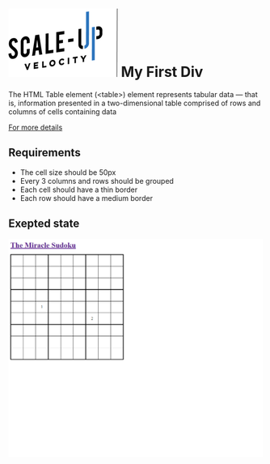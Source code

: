 
# ![alt text](../logo-main.png)   My First Div
The HTML Table element (\<table\>) element represents tabular data — that is, information presented in a two-dimensional table comprised of rows and columns of cells containing data

[For more details](https://developer.mozilla.org/en-US/docs/Web/HTML/Element/table)

## Requirements 
- The cell size should be 50px
- Every 3 columns and rows should be grouped
- Each cell should have a thin border
- Each row should have a medium border

## Exepted state
![alt text](./expectedState.png)

